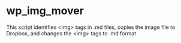 wp_img_mover
============

This script identifies &lt;img> tags in .md files, copies the image file to Dropbox, and changes the &lt;img> tags to .md format. 
